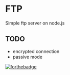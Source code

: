 # FTP
 Simple ftp server on node.js

## TODO
- encrypted connection
- passive mode

[![forthebadge](https://forthebadge.com/images/badges/ctrl-c-ctrl-v.svg)](https://forthebadge.com)
